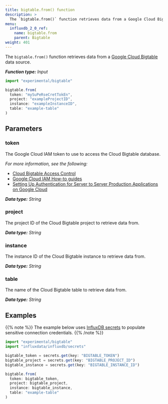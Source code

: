 ```yaml
---
title: bigtable.from() function
description: >
  The `bigtable.from()` function retrieves data from a Google Cloud Bigtable data source.
menu:
  influxdb_2_0_ref:
    name: bigtable.from
    parent: Bigtable
weight: 401
---
```


The `bigtable.from()` function retrieves data from a [Google Cloud Bigtable](https://cloud.google.com/bigtable/)
data source.

_**Function type:** Input_

```js
import "experimental/bigtable"

bigtable.from(
  token: "mySuPeRseCretTokEn",
  project: "exampleProjectID",
  instance: "exampleInstanceID",
  table: "example-table"
)
```

## Parameters

### token
The Google Cloud IAM token to use to access the Cloud Bigtable database.

_For more information, see the following:_

- [Cloud Bigtable Access Control](https://cloud.google.com/bigtable/docs/access-control)
- [Google Cloud IAM How-to guides](https://cloud.google.com/iam/docs/how-to)
- [Setting Up Authentication for Server to Server Production Applications on Google Cloud](https://cloud.google.com/docs/authentication/production)

_**Data type:** String_

### project
The project ID of the Cloud Bigtable project to retrieve data from.

_**Data type:** String_

### instance
The instance ID of the Cloud Bigtable instance to retrieve data from.

_**Data type:** String_

### table
The name of the Cloud Bigtable table to retrieve data from.

_**Data type:** String_

## Examples

{{% note %}}
The example below uses [InfluxDB secrets](/v2.0/security/secrets/) to populate
sensitive connection credentials.
{{% /note %}}

```js
import "experimental/bigtable"
import "influxdata/influxdb/secrets"

bigtable_token = secrets.get(key: "BIGTABLE_TOKEN")
bigtable_project = secrets.get(key: "BIGTABLE_PROJECT_ID")
bigtable_instance = secrets.get(key: "BIGTABLE_INSTANCE_ID")

bigtable.from(
  token: bigtable_token,
  project: bigtable_project,
  instance: bigtable_instance,
  table: "example-table"
)
```
